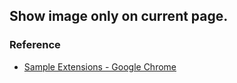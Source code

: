 ## Show image only on current page.

### Reference

- [Sample Extensions - Google Chrome](https://developer.chrome.com/extensions/samples)
